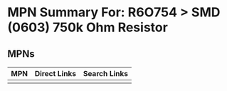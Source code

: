 



# MPN Summary For: R6O754 > SMD (0603) 750k Ohm Resistor

## MPNs
  

|MPN|Direct Links|Search Links|
| :--- | :--- | :--- |
||||
